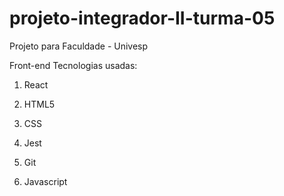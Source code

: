# projeto-integrador-II-turma-05
Projeto para Faculdade - Univesp

Front-end
Tecnologias usadas: <p>
1. React <p>
2. HTML5 <p>
3. CSS <p>
4. Jest <p>
5. Git <p>
6. Javascript
